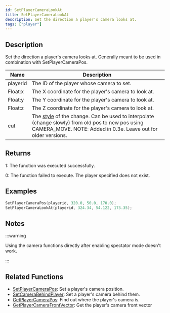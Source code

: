```yaml
---
id: SetPlayerCameraLookAt
title: SetPlayerCameraLookAt
description: Set the direction a player's camera looks at.
tags: ["player"]
---
```


## Description

Set the direction a player's camera looks at. Generally meant to be used in combination with SetPlayerCameraPos.

| Name     | Description                                                                                                                                                                                          |
| -------- | ---------------------------------------------------------------------------------------------------------------------------------------------------------------------------------------------------- |
| playerid | The ID of the player whose camera to set.                                                                                                                                                            |
| Float:x  | The X coordinate for the player's camera to look at.                                                                                                                                                 |
| Float:y  | The Y coordinate for the player's camera to look at.                                                                                                                                                 |
| Float:z  | The Z coordinate for the player's camera to look at.                                                                                                                                                 |
| cut      | The [style](../resources/cameracutstyles.md) of the change. Can be used to interpolate (change slowly) from old pos to new pos using CAMERA_MOVE. NOTE: Added in 0.3e. Leave out for older versions. |

## Returns

1: The function was executed successfully.

0: The function failed to execute. The player specified does not exist.

## Examples

```c
SetPlayerCameraPos(playerid, 320.0, 50.0, 170.0);
SetPlayerCameraLookAt(playerid, 324.34, 54.122, 173.35);
```

## Notes

:::warning

Using the camera functions directly after enabling spectator mode doesn't work.

:::

## Related Functions

- [SetPlayerCameraPos](functions/SetPlayerCameraPos.md): Set a player's camera position.
- [SetCameraBehindPlayer](functions/SetCameraBehindPlayer.md): Set a player's camera behind them.
- [GetPlayerCameraPos](functions/GetPlayerCameraPos.md): Find out where the player's camera is.
- [GetPlayerCameraFrontVector](functions/GetPlayerCameraFrontVector.md): Get the player's camera front vector

